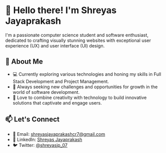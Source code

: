 # 👋 Hello there! I'm Shreyas Jayaprakash

I'm a passionate computer science student and software enthusiast, dedicated to crafting visually stunning websites with exceptional user experience (UX) and user interface (UI) design.

## 🌱 About Me

- 💻 Currently exploring various technologies and honing my skills in Full Stack Development and Project Management.
- 🚀 Always seeking new challenges and opportunities for growth in the world of software development.
- 🎨 Love to combine creativity with technology to build innovative solutions that captivate and engage users.

## 📫 Let's Connect

- 📧 Email: shreyasjayaprakashcr7@gmail.com
- 💼 LinkedIn: [Shreyas Jayaprakash](https://www.linkedin.com/in/shreyas-jayaprakash-620838286/)
- 🐦 Twitter: [@shreyasjp_07](https://twitter.com/shreyasjp_07)
